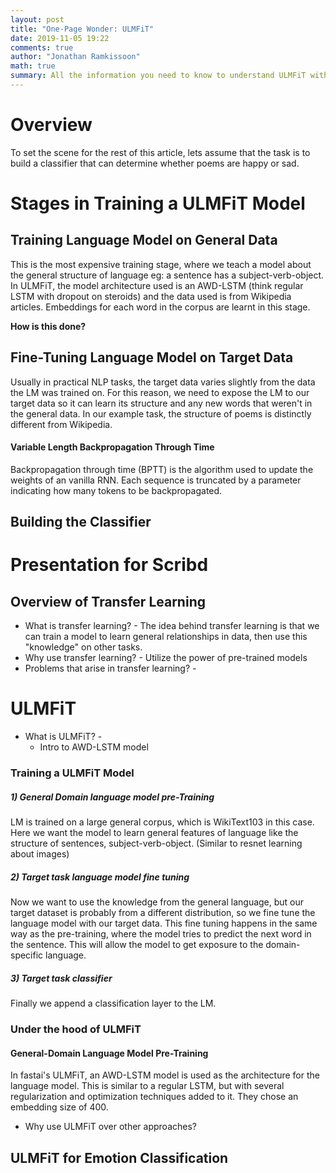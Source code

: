 ```yaml
---
layout: post
title: "One-Page Wonder: ULMFiT"
date: 2019-11-05 19:22
comments: true
author: "Jonathan Ramkissoon"
math: true
summary: All the information you need to know to understand ULMFiT without spending 1 week on it
---
```


# Overview

To set the scene for the rest of this article, lets assume that the task is to build a classifier that can determine whether poems are happy or sad.

# Stages in Training a ULMFiT Model
## Training Language Model on General Data

This is the most expensive training stage, where we teach a model about the general structure of language eg: a sentence has a subject-verb-object. In ULMFiT, the model architecture used is an AWD-LSTM (think regular LSTM with dropout on steroids) and the data used is from Wikipedia articles. Embeddings for each word in the corpus are learnt in this stage.

**How is this done?**

## Fine-Tuning Language Model on Target Data

Usually in practical NLP tasks, the target data varies slightly from the data the LM was trained on. For this reason, we need to expose the LM to our target data so it can learn its structure and any new words that weren't in the general data. In our example task, the structure of poems is distinctly different from Wikipedia.

#### Variable Length Backpropagation Through Time

Backpropagation through time (BPTT) is the algorithm used to update the weights of an vanilla RNN. Each sequence is truncated by a parameter indicating how many tokens to be backpropagated. 

## Building the Classifier


# Presentation for Scribd

## Overview of Transfer Learning

- What is transfer learning? - The idea behind transfer learning is that we can train a model to learn general relationships in data, then use this "knowledge" on other tasks.
- Why use transfer learning? - Utilize the power of pre-trained models
- Problems that arise in transfer learning? -

# ULMFiT

- What is ULMFiT? -
  - Intro to AWD-LSTM model

### Training a ULMFiT Model
##### 1) General Domain language model pre-Training
LM is trained on a large general corpus, which is WikiText103 in this case. Here we want the model to learn general features of language like the structure of sentences, subject-verb-object. (Similar to resnet learning about images)

##### 2) Target task language model fine tuning
Now we want to use the knowledge from the general language, but our target dataset is probably from a different distribution, so we fine tune the language model with our target data. This fine tuning happens in the same way as the pre-training, where the model tries to predict the next word in the sentence. This will allow the model to get exposure to the domain-specific language.

##### 3) Target task classifier
Finally we append a classification layer to the LM.


### Under the hood of ULMFiT

#### General-Domain Language Model Pre-Training
In fastai's ULMFiT, an AWD-LSTM model is used as the architecture for the language model. This is similar to a regular LSTM, but with several regularization and optimization techniques added to it. They chose an embedding size of 400.

- Why use ULMFiT over other approaches?

## ULMFiT for Emotion Classification
